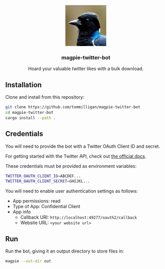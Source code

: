 <p align="center">
  <img src="./img/magpie-twitter-bot-icon.png" width="128px" height="128px">
  
  <h3 align="center">magpie-twitter-bot</h3>

  <p align="center">
    Hoard your valuable twitter likes with a bulk download.
  </p>
</p>

## Installation

Clone and install from this repository:

```bash
git clone https://github.com/tommilligan/magpie-twitter-bot
cd magpie-twitter-bot
cargo install --path .
```

## Credentials

You will need to provide the bot with a Twitter OAuth Client ID and secret.

For getting started with the Twitter API, check out [the official docs](https://developer.twitter.com/en/docs/twitter-api/getting-started/getting-access-to-the-twitter-api).

These credentials must be provided as environment variables:

```bash
TWITTER_OAUTH_CLIENT_ID=ABCDEF...
TWITTER_OAUTH_CLIENT_SECRET=GHIJKL...
```

You will need to enable user authentication settings as follows:

- App permissions: read
- Type of App: Confidential Client
- App info
  - Callback URI: `http://localhost:49277/oauth2/callback`
  - Website URL: `<your website url>`

## Run

Run the bot, giving it an output directory to store files in:

```bash
magpie --out-dir out
```
